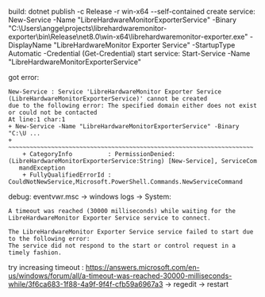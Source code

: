 build: dotnet publish -c Release -r win-x64 --self-contained
create service: New-Service -Name "LibreHardwareMonitorExporterService" -Binary "C:\Users\angge\projects\librehardwaremonitor-exporter\bin\Release\net8.0\win-x64\librehardwaremonitor-exporter.exe" -DisplayName "LibreHardwareMonitor Exporter Service" -StartupType Automatic -Credential (Get-Credential)
start service: Start-Service -Name "LibreHardwareMonitorExporterService"

got error:
```
New-Service : Service 'LibreHardwareMonitor Exporter Service (LibreHardwareMonitorExporterService)' cannot be created
due to the following error: The specified domain either does not exist or could not be contacted
At line:1 char:1
+ New-Service -Name "LibreHardwareMonitorExporterService" -Binary "C:\U ...
+ ~~~~~~~~~~~~~~~~~~~~~~~~~~~~~~~~~~~~~~~~~~~~~~~~~~~~~~~~~~~~~~~~~~~~~
    + CategoryInfo          : PermissionDenied: (LibreHardwareMonitorExporterService:String) [New-Service], ServiceCom
   mandException
    + FullyQualifiedErrorId : CouldNotNewService,Microsoft.PowerShell.Commands.NewServiceCommand
```

debug: eventvwr.msc -> windows logs -> System:
```
A timeout was reached (30000 milliseconds) while waiting for the LibreHardwareMonitor Exporter Service service to connect.

The LibreHardwareMonitor Exporter Service service failed to start due to the following error: 
The service did not respond to the start or control request in a timely fashion.
```

try increasing timeout : https://answers.microsoft.com/en-us/windows/forum/all/a-timeout-was-reached-30000-milliseconds-while/3f6ca683-1f88-4a9f-9f4f-cfb59a6967a3 -> regedit -> restart